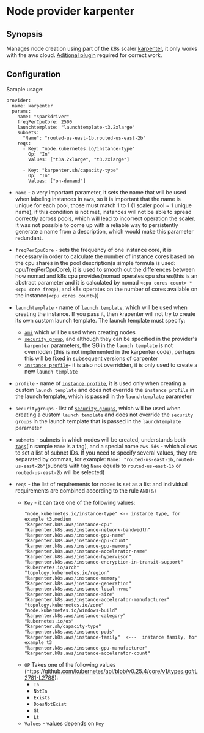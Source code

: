# Node provider karpenter
## Synopsis
Manages node creation using part of the k8s scaler [karpenter](https://karpenter.sh/), it only works with the aws cloud. [Aditional plugin](https://github.com/tantra35/nomad-ondemand-scaler-karpenter-plugin) required for correct work.

## Configuration
Sample usage:
```
provider:
  name: karpenter
  params:
    name: "sparkdriver"
    freqPerCpuCore: 2500
    launchtemplate: "launchtemplate-t3.2xlarge"
    subnets:
      "Name": "routed-us-east-1b,routed-us-east-2b"
    reqs:
      - Key: "node.kubernetes.io/instance-type"
        Op: "In"
        Values: ["t3a.2xlarge", "t3.2xlarge"]

      - Key: "karpenter.sh/capacity-type"
        Op: "In"
        Values: ["on-demand"]
 ```

* `name` - a very important parameter, it sets the name that will be used when labeling instances in aws, so it is important that the name is unique for each pool, those must match 1 to 1 (1 scaler pool = 1 unique name), if this condition is not met, instances will not be able to spread correctly across pools, which will lead to incorrect operation the scaler. It was not possible to come up with a reliable way to persistently generate a name from a description, which would make this parameter redundant.

* `freqPerCpuCore` - sets the frequency of one instance core, it is necessary in order to calculate the number of instance cores based on the cpu shares in the pool description(a simple formula is used: cpu/freqPerCpuCore), it is used to smooth out the differences between how nomad and k8s cpu provides(nomad operates cpu shares(this is an abstract parameter and it is calculated by nomad `<cpu cores count> * <cpu core freq>`), and k8s operates on the number of cores available on the instance(`<cpu cores count>`))

* `launchtemplate` - name of [`launch template`](https://docs.aws.amazon.com/autoscaling/ec2/userguide/launch-templates.html ), which will be used when creating the instance. If you pass it, then krapenter will not try to create its own custom launch template. The launch template must specify:
  * [`ami`](https://docs.aws.amazon.com/AWSEC2/latest/UserGuide/AMIs.html) which will be used when creating nodes
  * [`security group`](https://docs.aws.amazon.com/AWSEC2/latest/UserGuide/ec2-security-groups.html), and although they can be specified in the provider's `karpenter` parameters, the SG in the `launch template` is not overridden (this is not implemented in the karpenter code), perhaps this will be fixed in subsequent versions of carpenter
  * [`instance profile`](https://docs.aws.amazon.com/managedservices/latest/userguide/defaults-instance-profile.html)- it is also not overridden, it is only used to create a new `launch template`

* `profile` - name of [`instance profile`](https://docs.aws.amazon.com/AWSEC2/latest/UserGuide/ec2-instance-metadata.html#instancedata-iam), it is used only when creating a custom `launch template` and does not override the `instance profile` in the launch template, which is passed in the `launchtemplate` parameter

* `securitygroups` - list of [`security groups`](https://docs.aws.amazon.com/AWSEC2/latest/UserGuide/ec2-security-groups.html), which will be used when creating a custom `launch template` and does not override the `security groups` in the launch template that is passed in the `launchtemplate` parameter

* `subnets` - subnets in which nodes will be created, understands both [`tags`](https://docs.aws.amazon.com/tag-editor/latest/userguide/tagging.html)(in sample `Name` is a tag), and a special name `aws-ids` - which allows to set a list of subnet IDs. If you need to specify several values, they are separated by commas, for example: `Name: "routed-us-east-1b,routed-us-east-2b"`(subnets with tag `Name` equals to `routed-us-east-1b` or `routed-us-east-2b` will be selected)

* `reqs` - the list of requirements for nodes is set as a list and individual requirements are combined according to the rule `AND(&)`
  * `Key` - it can take one of the following values:
    ```
    "node.kubernetes.io/instance-type" <-- instance type, for example t3.medium
    "karpenter.k8s.aws/instance-cpu"
    "karpenter.k8s.aws/instance-network-bandwidth"
    "karpenter.k8s.aws/instance-gpu-name"
    "karpenter.k8s.aws/instance-gpu-count"
    "karpenter.k8s.aws/instance-gpu-memory"
    "karpenter.k8s.aws/instance-accelerator-name"
    "karpenter.k8s.aws/instance-hypervisor"
    "karpenter.k8s.aws/instance-encryption-in-transit-support"
    "kubernetes.io/arch"
    "topology.kubernetes.io/region"
    "karpenter.k8s.aws/instance-memory"
    "karpenter.k8s.aws/instance-generation"
    "karpenter.k8s.aws/instance-local-nvme"
    "karpenter.k8s.aws/instance-size"
    "karpenter.k8s.aws/instance-accelerator-manufacturer"
    "topology.kubernetes.io/zone"
    "node.kubernetes.io/windows-build"
    "karpenter.k8s.aws/instance-category"
    "kubernetes.io/os"
    "karpenter.sh/capacity-type"
    "karpenter.k8s.aws/instance-pods"
    "karpenter.k8s.aws/instance-family"  <---  instance family, for example t3
    "karpenter.k8s.aws/instance-gpu-manufacturer"
    "karpenter.k8s.aws/instance-accelerator-count"
    ```
  * `OP` Takes one of the following values (https://github.com/kubernetes/api/blob/v0.25.4/core/v1/types.go#L2781-L2788):
      * `In`
      * `NotIn`
      * `Exists`
      * `DoesNotExist`
      * `Gt`
      * `Lt`
  * `Values` - values depends on `Key`
